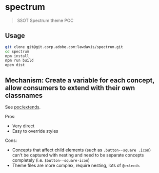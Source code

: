 # spectrum
> SSOT Spectrum theme POC

## Usage

```sh
git clone git@git.corp.adobe.com:lawdavis/spectrum.git
cd spectrum
npm install
npm run build
open dist
```

## Mechanism: Create a variable for each concept, allow consumers to extend with their own classnames

See [poc/extends](poc/extends/).

Pros:

* Very direct
* Easy to override styles

Cons:

* Concepts that affect child elements (such as `.button--square .icon`) can't be captured with nesting and need to be separate concepts completely (i.e. `$button--square-icon`)
* Theme files are more complex, require nesting, lots of `@extends`
